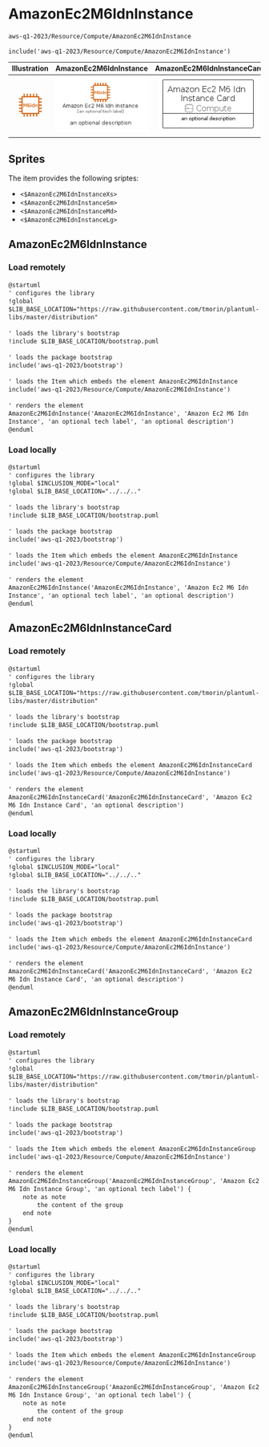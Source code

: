 # AmazonEc2M6IdnInstance


```text
aws-q1-2023/Resource/Compute/AmazonEc2M6IdnInstance
```

```text
include('aws-q1-2023/Resource/Compute/AmazonEc2M6IdnInstance')
```



| Illustration | AmazonEc2M6IdnInstance | AmazonEc2M6IdnInstanceCard | AmazonEc2M6IdnInstanceGroup |
| :---: | :---: | :---: | :---: |
| ![illustration for Illustration](../../../aws-q1-2023/Resource/Compute/AmazonEc2M6IdnInstance.png) | ![illustration for AmazonEc2M6IdnInstance](../../../aws-q1-2023/Resource/Compute/AmazonEc2M6IdnInstance.Local.png) | ![illustration for AmazonEc2M6IdnInstanceCard](../../../aws-q1-2023/Resource/Compute/AmazonEc2M6IdnInstanceCard.Local.png) | ![illustration for AmazonEc2M6IdnInstanceGroup](../../../aws-q1-2023/Resource/Compute/AmazonEc2M6IdnInstanceGroup.Local.png) |



## Sprites
The item provides the following sriptes:

- `<$AmazonEc2M6IdnInstanceXs>`
- `<$AmazonEc2M6IdnInstanceSm>`
- `<$AmazonEc2M6IdnInstanceMd>`
- `<$AmazonEc2M6IdnInstanceLg>`





## AmazonEc2M6IdnInstance

### Load remotely
```plantuml
@startuml
' configures the library
!global $LIB_BASE_LOCATION="https://raw.githubusercontent.com/tmorin/plantuml-libs/master/distribution"

' loads the library's bootstrap
!include $LIB_BASE_LOCATION/bootstrap.puml

' loads the package bootstrap
include('aws-q1-2023/bootstrap')

' loads the Item which embeds the element AmazonEc2M6IdnInstance
include('aws-q1-2023/Resource/Compute/AmazonEc2M6IdnInstance')

' renders the element
AmazonEc2M6IdnInstance('AmazonEc2M6IdnInstance', 'Amazon Ec2 M6 Idn Instance', 'an optional tech label', 'an optional description')
@enduml
```

### Load locally
```plantuml
@startuml
' configures the library
!global $INCLUSION_MODE="local"
!global $LIB_BASE_LOCATION="../../.."

' loads the library's bootstrap
!include $LIB_BASE_LOCATION/bootstrap.puml

' loads the package bootstrap
include('aws-q1-2023/bootstrap')

' loads the Item which embeds the element AmazonEc2M6IdnInstance
include('aws-q1-2023/Resource/Compute/AmazonEc2M6IdnInstance')

' renders the element
AmazonEc2M6IdnInstance('AmazonEc2M6IdnInstance', 'Amazon Ec2 M6 Idn Instance', 'an optional tech label', 'an optional description')
@enduml
```

## AmazonEc2M6IdnInstanceCard

### Load remotely
```plantuml
@startuml
' configures the library
!global $LIB_BASE_LOCATION="https://raw.githubusercontent.com/tmorin/plantuml-libs/master/distribution"

' loads the library's bootstrap
!include $LIB_BASE_LOCATION/bootstrap.puml

' loads the package bootstrap
include('aws-q1-2023/bootstrap')

' loads the Item which embeds the element AmazonEc2M6IdnInstanceCard
include('aws-q1-2023/Resource/Compute/AmazonEc2M6IdnInstance')

' renders the element
AmazonEc2M6IdnInstanceCard('AmazonEc2M6IdnInstanceCard', 'Amazon Ec2 M6 Idn Instance Card', 'an optional description')
@enduml
```

### Load locally
```plantuml
@startuml
' configures the library
!global $INCLUSION_MODE="local"
!global $LIB_BASE_LOCATION="../../.."

' loads the library's bootstrap
!include $LIB_BASE_LOCATION/bootstrap.puml

' loads the package bootstrap
include('aws-q1-2023/bootstrap')

' loads the Item which embeds the element AmazonEc2M6IdnInstanceCard
include('aws-q1-2023/Resource/Compute/AmazonEc2M6IdnInstance')

' renders the element
AmazonEc2M6IdnInstanceCard('AmazonEc2M6IdnInstanceCard', 'Amazon Ec2 M6 Idn Instance Card', 'an optional description')
@enduml
```

## AmazonEc2M6IdnInstanceGroup

### Load remotely
```plantuml
@startuml
' configures the library
!global $LIB_BASE_LOCATION="https://raw.githubusercontent.com/tmorin/plantuml-libs/master/distribution"

' loads the library's bootstrap
!include $LIB_BASE_LOCATION/bootstrap.puml

' loads the package bootstrap
include('aws-q1-2023/bootstrap')

' loads the Item which embeds the element AmazonEc2M6IdnInstanceGroup
include('aws-q1-2023/Resource/Compute/AmazonEc2M6IdnInstance')

' renders the element
AmazonEc2M6IdnInstanceGroup('AmazonEc2M6IdnInstanceGroup', 'Amazon Ec2 M6 Idn Instance Group', 'an optional tech label') {
    note as note
        the content of the group
    end note
}
@enduml
```

### Load locally
```plantuml
@startuml
' configures the library
!global $INCLUSION_MODE="local"
!global $LIB_BASE_LOCATION="../../.."

' loads the library's bootstrap
!include $LIB_BASE_LOCATION/bootstrap.puml

' loads the package bootstrap
include('aws-q1-2023/bootstrap')

' loads the Item which embeds the element AmazonEc2M6IdnInstanceGroup
include('aws-q1-2023/Resource/Compute/AmazonEc2M6IdnInstance')

' renders the element
AmazonEc2M6IdnInstanceGroup('AmazonEc2M6IdnInstanceGroup', 'Amazon Ec2 M6 Idn Instance Group', 'an optional tech label') {
    note as note
        the content of the group
    end note
}
@enduml
```

